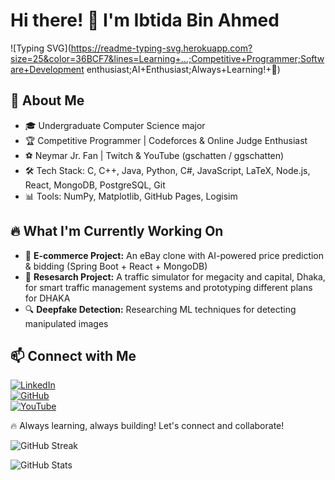 # Hi there! 👋 I'm Ibtida Bin Ahmed

![Typing SVG](https://readme-typing-svg.herokuapp.com?size=25&color=36BCF7&lines=Learning+...;Competitive+Programmer;Software+Development enthusiast;AI+Enthusiast;Always+Learning!+🚀)

## 🚀 About Me
- 🎓 Undergraduate Computer Science major
- 🏆 Competitive Programmer | Codeforces & Online Judge Enthusiast
- ⚽ Neymar Jr. Fan | Twitch & YouTube (gschatten / ggschatten)
- 🛠️ Tech Stack: C, C++, Java, Python, C#, JavaScript, LaTeX, Node.js, React, MongoDB, PostgreSQL, Git
- 📊 Tools: NumPy, Matplotlib, GitHub Pages, Logisim

## 🔥 What I'm Currently Working On
- 🛒 **E-commerce Project:** An eBay clone with AI-powered price prediction & bidding (Spring Boot + React + MongoDB)
- 🚦 **Resesarch Project:** A traffic simulator for megacity and capital, Dhaka, for smart traffic management systems and prototyping different plans for DHAKA
- 🔍 **Deepfake Detection:** Researching ML techniques for detecting manipulated images

## 📫 Connect with Me
[![LinkedIn](https://img.shields.io/badge/LinkedIn-Profile-blue?style=flat-square&logo=linkedin)](https://www.linkedin.com/in/ibtida-bin-ahmed/)  
[![GitHub](https://img.shields.io/badge/GitHub-Profile-black?style=flat-square&logo=github)](https://github.com/IbtidaBinAhmed)  
[![YouTube](https://img.shields.io/badge/YouTube-gschatten-red?style=flat-square&logo=youtube)](https://www.youtube.com/@ggschatten)  

🔥 Always learning, always building! Let's connect and collaborate!

![GitHub Streak](https://github-readme-streak-stats.herokuapp.com/?user=Ibtida01&theme=tokyonight)

![GitHub Stats](https://github-readme-stats.vercel.app/api?username=Ibtida01&show_icons=true&theme=radical)
